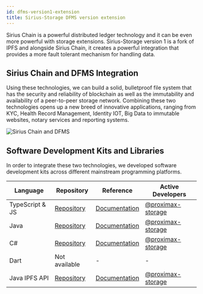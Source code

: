 ```yaml
---
id: dfms-version1-extension
title: Sirius-Storage DFMS version extension
---
```


Sirius Chain is a powerful distributed ledger technology and it can be even more powerful with storage extensions. 
Sirius-Storage version 1 is a fork of IPFS and alongside Sirius Chain, it creates a powerful integration that provides
a more fault tolerant mechanism for handling data.

## Sirius Chain and DFMS Integration
Using these technologies, we can build a solid, bulletproof file system that has the security and reliability of 
blockchain as well as the immutability and availability of a peer-to-peer storage network. Combining these two technologies 
opens up a new breed of innovative applications, ranging from KYC, Health Record Management, Identity IOT, Big Data to 
immutable websites, notary services and reporting systems.

![Sirius Chain and DFMS](/img/storagebc.jpg "Sirius Chain and DFMS")

## Software Development Kits and Libraries
In order to integrate these two technologies, we developed software development kits across different mainstream programming platforms.

**Language** |	**Repository** |	**Reference** |	**Active Developers**
-------------|-----------------|-------------------|----------------------------
TypeScript & JS |	[Repository](https://github.com/proximax-storage/tsjs-chain-xipfs-sdk ) |[Documentation](https://github.com/proximax-storage/tsjs-chain-xipfs-sdk/wiki) |	[@proximax-storage](https://github.com/proximax-storage)
Java |	[Repository](https://github.com/proximax-storage/java-chain-xipfs-sdk) |	[Documentation](https://github.com/proximax-storage/java-chain-xipfs-sdk/wiki) |	[@proximax-storage](https://github.com/proximax-storage)
C# 	| [Repository](https://github.com/proximax-storage/csharp-chain-xipfs-sdk/ ) 	| [Documentation](https://github.com/proximax-storage/csharp-chain-xipfs-sdk/wiki) | 	[@proximax-storage](https://github.com/proximax-storage)
Dart | Not available | - | - 
Java IPFS API | [Repository](https://github.com/proximax-storage/java-xpx-ipfs-api/) | [Documentation](https://github.com/proximax-storage/java-xpx-ipfs-api/wiki) | [@proximax-storage](https://github.com/proximax-storage)